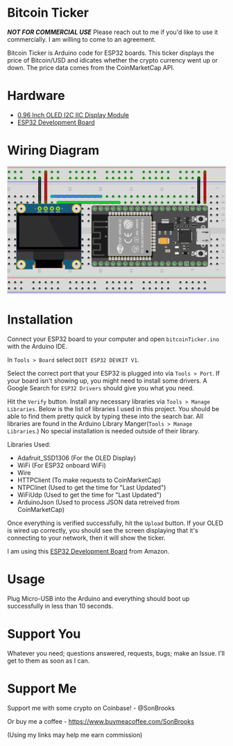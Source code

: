 # Bitcoin Ticker
***NOT FOR COMMERCIAL USE***
Please reach out to me if you'd like to use it commercially. I am willing to come to an agreement. 

Bitcoin Ticker is Arduino code for ESP32 boards. This ticker displays the price of Bitcoin/USD and idicates whether the crypto currency went up or down. The price data comes from the CoinMarketCap API.

# Hardware
* <a target="_blank" href="https://amzn.to/4cAlNrS">0.96 Inch OLED I2C IIC Display Module</a>
* <a target="_blank" href="https://amzn.to/4lBQdht">ESP32 Development Board</a>

# Wiring Diagram
![Wiring Diagram](wire-diagram.png)

# Installation
Connect your ESP32 board to your computer and open `bitcoinTicker.ino` with the Arduino IDE. 

In `Tools > Board` select `DOIT ESP32 DEVKIT V1`.

Select the correct port that your ESP32 is plugged into via `Tools > Port`. If your board isn't showing up, you might need to install some drivers. A Google Search for `ESP32 Drivers` should give you what you need.

Hit the `Verify` button. Install any necessary libraries via `Tools > Manage Libraries`. Below is the list of libraries I used in this project. You should be able to find them pretty quick by typing these into the search bar. All libraries are found in the Arduino Library Manger(`Tools > Manage Libraries`.) No special installation is needed outside of their library.

Libraries Used:
* Adafruit_SSD1306 (For the OLED Display)
* WiFi (For ESP32 onboard WiFi)
* Wire
* HTTPClient (To make requests to CoinMarketCap)
* NTPClinet (Used to get the time for "Last Updated")
* WiFiUdp (Used to get the time for "Last Updated")
* ArduinoJson (Used to process JSON data retreived from CoinMarketCap)

Once everything is verified successfully, hit the `Upload` button. If your OLED is wired up correctly, you should see the screen displaying that it's connecting to your network, then it will show the ticker. 

I am using this <a target="_blank" href="https://amzn.to/4cAlNrS"> ESP32 Development Board</a> from Amazon. 

# Usage
Plug Micro-USB into the Arduino and everything should boot up successfully in less than 10 seconds.

# Support You
Whatever you need; questions answered, requests, bugs; make an Issue. I'll get to them as soon as I can.

# Support Me
Support me with some crypto on Coinbase! - @SonBrooks

Or buy me a coffee - https://www.buymeacoffee.com/SonBrooks

(Using my links may help me earn commission)
